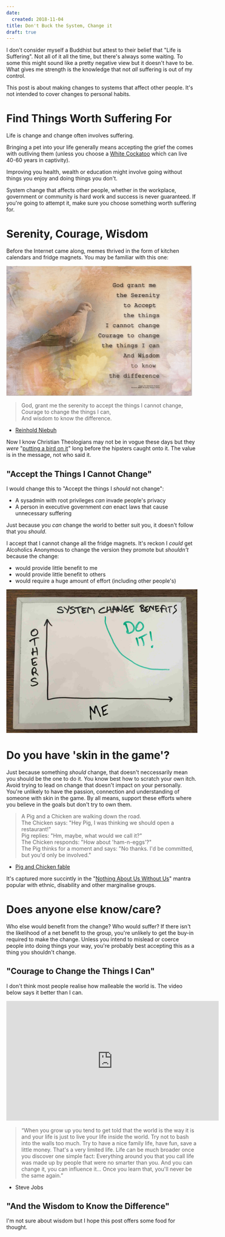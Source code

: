 ```yaml
---
date: 
  created: 2018-11-04
title: Don't Buck the System, Change it
draft: true
---
```


I don't consider myself a Buddhist but attest to their belief that "Life is
Suffering".  Not all of it all the time, but there's always some waiting. To
some this might sound like a pretty negative view but it doesn't have to be.
What gives me strength is the knowledge that not *all* suffering is out of my
control.

This post is about making changes to systems that affect other people. It's not
intended to cover changes to personal habits.

# Find Things Worth Suffering For

Life is change and change often involves suffering.

Bringing a pet into your life generally means accepting the grief the comes
with outliving them (unless you choose a [White Cockatoo][cocky] which can live
40-60 years in captivity).

Improving you health, wealth or education might involve going without things
you enjoy and doing things you don't.

System change that affects other people, whether in the workplace, government or
community is hard work and success is never guaranteed. If you're going to attempt
it, make sure you choose something worth suffering for.

# Serenity, Courage, Wisdom

Before the Internet came along, memes thrived in the form of kitchen calendars
and fridge magnets. You may be familiar with this one:

![Serenity Fridge Magnet](../images/serenity.png)

> God, grant me the serenity to accept the things I cannot change,  
> Courage to change the things I can,  
> And wisdom to know the difference.

- [Reinhold Niebuh](https://en.wikipedia.org/wiki/Serenity_Prayer)

Now I know Christian Theologians may not be in vogue these days but they *were*
"[putting a bird on it][put-a-bird-on-it]" long before the hipsters caught onto it. The value is
in the message, not who said it.

## "Accept the Things I Cannot Change"

I would change this to "Accept the things I *should* not change":

- A sysadmin with root privileges *can* invade people's privacy
- A person in executive government *can* enact laws that cause unnecessary suffering

Just because you *can* change the world to better suit you, it doesn't follow that you *should*.

I accept that I cannot change all the fridge magnets. It's reckon I *could*
get Alcoholics Anonymous to change the version they promote but *shouldn't* because
the change:

- would provide little benefit to me
- would provide little benefit to others
- would require a huge amount of effort (including other people's)

![maybe-do-it](../images/maybe-do-it.jpg)

# Do you have 'skin in the game'?

Just because something *should* change, that doesn't neccessarily mean you should
be the one to do it. You know best how to scratch your own itch. Avoid trying
to lead on change that doesn't impact on your personally. You're unlikely to
have the passion, connection and understanding of someone with skin in the
game. By all means, support these efforts where you believe in the goals but
don't try to own them.

> A Pig and a Chicken are walking down the road.  
> The Chicken says: "Hey Pig, I was thinking we should open a restaurant!"  
> Pig replies: "Hm, maybe, what would we call it?"  
> The Chicken responds: "How about 'ham-n-eggs'?"  
> The Pig thinks for a moment and says: "No thanks. I'd be committed, but you'd only be involved."  

- [Pig and Chicken fable](https://en.wikipedia.org/wiki/Reinhold_Niebuhr)

It's captured more succintly in the "[Nothing About Us Without
Us][nothing-about-us]" mantra popular with ethnic, disability and other
marginalise groups.

# Does anyone else know/care?

Who else would benefit from the change? Who would suffer? If there isn't the
likelihood of a net benefit to the group, you're unlikely to get the buy-in
required to make the change. Unless you intend to mislead or coerce people
into doing things your way, you're probably best accepting this as a thing
you shouldn't change.

## "Courage to Change the Things I Can"

I don't think most people realise how malleable the world is. The video below
says it better than I can.

<iframe width="560" height="315" src="https://www.youtube.com/embed/zklbZR9025Y" frameborder="0" allow="accelerometer; autoplay; encrypted-media; gyroscope; picture-in-picture" allowfullscreen></iframe>

> “When you grow up you tend to get told that the world is the way it is and
> your life is just to live your life inside the world. Try not to bash into
> the walls too much. Try to have a nice family life, have fun, save a little
> money. That's a very limited life. Life can be much broader once you discover
> one simple fact: Everything around you that you call life was made up by
> people that were no smarter than you. And you can change it, you can
> influence it… Once you learn that, you'll never be the same again.”

- Steve Jobs

## "And the Wisdom to Know the Difference"

I'm not sure about wisdom but I hope this post offers some food for thought.

[put-a-bird-on-it]: https://www.youtube.com/watch?v=iHmLljk2t8M
[cocky]: https://en.wikipedia.org/wiki/White_cockatoo
[nothing-about-us]: https://en.wikipedia.org/wiki/Nothing_About_Us_Without_Us
